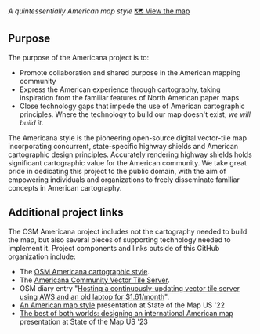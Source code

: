 _A quintessentially American map style_ [🗺 View the map](https://zelonewolf.github.io/openstreetmap-americana/)
## Purpose
The purpose of the Americana project is to:

- Promote collaboration and shared purpose in the American mapping community
- Express the American experience through cartography, taking inspiration from the familiar features of North American paper maps
- Close technology gaps that impede the use of American cartographic principles. Where the technology to build our map doesn't exist, _we will build it_.

The Americana style is the pioneering open-source digital vector-tile map incorporating concurrent, state-specific highway shields and American cartographic design principles. Accurately rendering highway shields holds significant cartographic value for the American community. We take great pride in dedicating this project to the public domain, with the aim of empowering individuals and organizations to freely disseminate familiar concepts in American cartography.

## Additional project links

The OSM Americana project includes not the cartography needed to build the map, but also several pieces of supporting technology needed to implement it. Project components and links outside of this GitHub organization include:
* The [OSM Americana cartographic style](https://github.com/ZeLonewolf/openstreetmap-americana).
* The [Americana Community Vector Tile Server](https://tile.ourmap.us/).
* OSM diary entry "[Hosting a continuously-updating vector tile server using AWS and an old laptop for $1.61/month](https://www.openstreetmap.org/user/ZeLonewolf/diary/402227)".
* [An American map style](https://www.youtube.com/watch?v=4T8FxOPlqXA&t=4s) presentation at State of the Map US '22
* [The best of both worlds: designing an international American map](https://wiki.openstreetmap.org/wiki/File:The_best_of_both_worlds.pdf) presentation at State of the Map US '23
